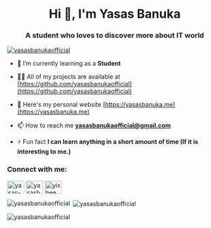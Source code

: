 <h1 align="center">Hi 👋, I'm Yasas Banuka</h1>
<h3 align="center">A student who loves to discover more about IT world</h3>

<p align="left"> <a href="https://github.com/ryo-ma/github-profile-trophy"><img src="https://github-profile-trophy.vercel.app/?username=yasasbanukaofficial" alt="yasasbanukaofficial" /></a> </p>

- 🔭 I’m currently learning as a **Student**

- 👨‍💻 All of my projects are available at [https://github.com/yasasbanukaofficial](https://github.com/yasasbanukaofficial)

- 📝 Here's my personal website [https://yasasbanuka.me](https://yasasbanuka.me)

- 📫 How to reach me **yasasbanukaofficial@gmail.com**

- ⚡ Fun fact **I can learn anything in a short amount of time (If it is interesting to me.)**

<h3 align="left">Connect with me:</h3>
<p align="left">
<a href="https://codepen.io/yasas-banuka" target="blank"><img align="center" src="https://raw.githubusercontent.com/rahuldkjain/github-profile-readme-generator/master/src/images/icons/Social/codepen.svg" alt="yasas-banuka" height="30" width="40" /></a>
<a href="https://dev.to/yasasbanukaofficial" target="blank"><img align="center" src="https://raw.githubusercontent.com/rahuldkjain/github-profile-readme-generator/master/src/images/icons/Social/devto.svg" alt="yasasbanukaofficial" height="30" width="40" /></a>
<a href="https://instagram.com/yixbee" target="blank"><img align="center" src="https://raw.githubusercontent.com/rahuldkjain/github-profile-readme-generator/master/src/images/icons/Social/instagram.svg" alt="yixbee" height="30" width="40" /></a>
</p>

<p><img align="left" src="https://github-readme-stats.vercel.app/api/top-langs?username=yasasbanukaofficial&show_icons=true&locale=en&layout=compact" alt="yasasbanukaofficial" /></p>

<p>&nbsp;<img align="center" src="https://github-readme-stats.vercel.app/api?username=yasasbanukaofficial&show_icons=true&locale=en" alt="yasasbanukaofficial" /></p>

<p><img align="center" src="https://github-readme-streak-stats.herokuapp.com/?user=yasasbanukaofficial&" alt="yasasbanukaofficial" /></p>
